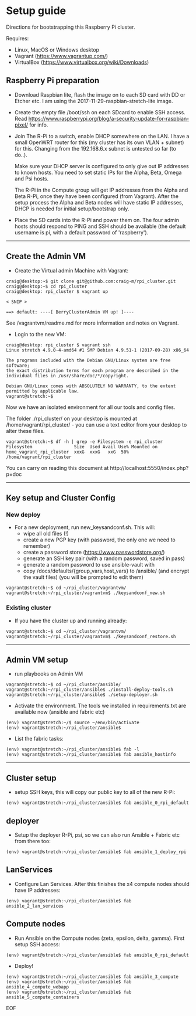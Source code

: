Setup guide
===========

Directions for bootstrapping this Raspberry Pi cluster.

Requires:

- Linux, MacOS or Windows desktop
- Vagrant (https://www.vagrantup.com/)
- VirtualBox (https://www.virtualbox.org/wiki/Downloads)


Raspberry Pi preparation
------------------------

* Download Raspbian lite, flash the image on to each SD card with DD or Etcher etc. I am using the 2017-11-29-raspbian-stretch-lite image.

* Create the empty file /boot/ssh on each SDcard to enable SSH access. Read https://www.raspberrypi.org/blog/a-security-update-for-raspbian-pixel/ for info.

* Join The R-Pi to a switch, enable DHCP somewhere on the LAN. I have a small OpenWRT router for this (my cluster has its own VLAN + subnet) for this. Changing from the 192.168.6.x subnet is untested so far (to do..).

  Make sure your DHCP server is configured to only give out IP addresses to known hosts. You need to set static IPs for the Alpha, Beta, Omega and Psi hosts.

  The R-Pi in the Compute group will get IP addresses from the Alpha and Beta R-Pi, once they have been configured (from Vagrant). After the setup process the Alpha and Beta nodes will have static IP addresses, DHCP is needed for initial setup/bootstrap only.

* Place the SD cards into the R-Pi and power them on. The four admin hosts should respond to PING and SSH should be available (the default username is pi, with a default password of 'raspberry').


---


Create the Admin VM
--------------------

* Create the Virtual admin Machine with Vagrant:

```
craig@desktop:~$ git clone git@github.com:craig-m/rpi_cluster.git
craig@desktop:~$ cd rpi_cluster
craig@desktop: rpi_cluster $ vagrant up

< SNIP >

==> default: ----[ BerryClusterAdmin VM up! ]----
```

  See /vagrantvm/readme.md for more information and notes on Vagrant.


* Login to the new VM:

```
craig@desktop: rpi_cluster $ vagrant ssh
Linux stretch 4.9.0-4-amd64 #1 SMP Debian 4.9.51-1 (2017-09-28) x86_64

The programs included with the Debian GNU/Linux system are free software;
the exact distribution terms for each program are described in the
individual files in /usr/share/doc/*/copyright.

Debian GNU/Linux comes with ABSOLUTELY NO WARRANTY, to the extent
permitted by applicable law.
vagrant@stretch:~$
```

  Now we have an isolated environment for all our tools and config files.

  The folder ./rpi_cluster/ on your desktop is mounted at /home/vagrant/rpi_cluster/ - you can use a text editor from your desktop to alter these files.

```
vagrant@stretch:~$ df -h | grep -e Filesystem -e rpi_cluster
Filesystem                Size  Used Avail Use% Mounted on
home_vagrant_rpi_cluster  xxxG  xxxG   xxG  50% /home/vagrant/rpi_cluster
```

  You can carry on reading this document at http://localhost:5550/index.php?p=doc


---


Key setup and Cluster Config
----------------------------

### New deploy

* For a new deployment, run new_keysandconf.sh. This will:
  - wipe all old files (!)
  - create a new PGP key (with password, the only one we need to remember)
  - create a password store (https://www.passwordstore.org/)
  - generate an SSH key pair (with a random password, saved in pass)
  - generate a random password to use ansible-vault with
  - copy /docs/defaults/{group_vars,host_vars} to /ansible/ (and encrypt the vault files)
    (you will be prompted to edit them)

```
vagrant@stretch:~$ cd ~/rpi_cluster/vagrantvm/
vagrant@stretch:~/rpi_cluster/vagrantvm$ ./keysandconf_new.sh
```

### Existing cluster

* If you have the cluster up and running already:

```
vagrant@stretch:~$ cd ~/rpi_cluster/vagrantvm/
vagrant@stretch:~/rpi_cluster/vagrantvm$ ./keysandconf_restore.sh
```


---


Admin VM setup
--------------


* run playbooks on Admin VM

```
vagrant@stretch:~$ cd ~/rpi_cluster/ansible/
vagrant@stretch:~/rpi_cluster/ansible$ ./install-deploy-tools.sh
vagrant@stretch:~/rpi_cluster/ansible$ ./setup-deployer.sh
```


* Activate the environment. The tools we installed in requirements.txt are available now (ansible and fabric etc)

```
(env) vagrant@stretch:~/$ source ~/env/bin/activate
(env) vagrant@stretch:~/rpi_cluster/ansible$
```

* List the fabric tasks:

```
(env) vagrant@stretch:~/rpi_cluster/ansible$ fab -l
(env) vagrant@stretch:~/rpi_cluster/ansible$ fab ansible_hostinfo
```

---


Cluster setup
-------------

* setup SSH keys, this will copy our public key to all of the new R-Pi:

```
(env) vagrant@stretch:~/rpi_cluster/ansible$ fab ansible_0_rpi_default
```

## deployer

* Setup the deployer R-Pi, psi, so we can also run Ansible + Fabric etc from there too:

```
(env) vagrant@stretch:~/rpi_cluster/ansible$ fab ansible_1_deploy_rpi
```

## LanServices

* Configure Lan Services. After this finishes the x4 compute nodes should have IP addresses:

```
(env) vagrant@stretch:~/rpi_cluster/ansible$ fab ansible_2_lan_services
```

## Compute nodes

* Run Ansible on the Compute nodes (zeta, epsilon, delta, gamma). First setup SSH access:

```
(env) vagrant@stretch:~/rpi_cluster/ansible$ fab ansible_0_rpi_default
```

* Deploy!

```
(env) vagrant@stretch:~/rpi_cluster/ansible$ fab ansible_3_compute
(env) vagrant@stretch:~/rpi_cluster/ansible$ fab ansible_4_compute_webapp
(env) vagrant@stretch:~/rpi_cluster/ansible$ fab ansible_5_compute_containers
```

EOF
